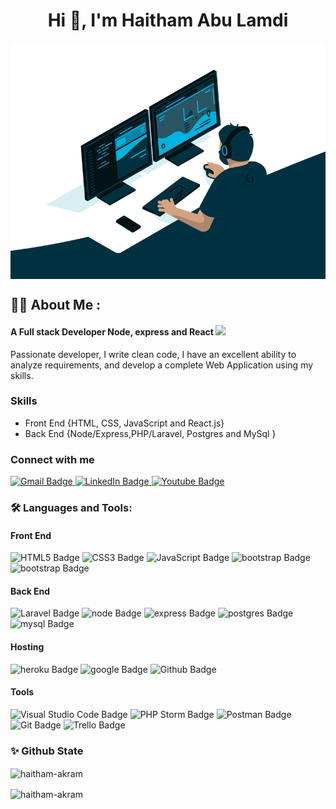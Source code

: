 
<h1 align="center">Hi 👋, I'm Haitham Abu Lamdi</h1>
<dl>
<div align="center">
  <img align="center" src="https://raw.githubusercontent.com/jayeshmann/jayeshmann/main/code.gif" alt="Header" title="Header" style="max-width: 100%; display: inline-block;" data-target="animated-image.originalImage">
</div>
</dl>

## 🧑‍💻 About Me :
<h4>A Full stack Developer Node, express and React <img src="https://media.giphy.com/media/WUlplcMpOCEmTGBtBW/giphy.gif" width="40"></h4>
Passionate developer, I write clean code, I have an excellent ability to analyze requirements, and develop a complete Web Application using my skills.

### Skills 
- Front End {HTML, CSS, JavaScript and React.js}
- Back End {Node/Express,PHP/Laravel, Postgres and MySql }
### Connect with me
<div id= "header">
  <div id="badges" >
   <a href="mailto:hayhtam14@gmail.com">
      <img src="https://img.shields.io/badge/Gmail-E4405F?style=for-the-badge&logo=gmail&logoColor=white" alt="Gmail Badge"/>
  </a>
  <a href="https://www.linkedin.com/in/haitham-abu-lamdi-969a0a1b7/">
    <img src="https://img.shields.io/badge/LinkedIn-blue?style=for-the-badge&logo=linkedin&logoColor=white" alt="LinkedIn Badge"/>
  </a>
  <a href="https://instagram.com/haithamabulamdi">
    <img src="https://img.shields.io/badge/Instagram-E4405F?style=for-the-badge&logo=instagram&logoColor=white" alt="Youtube Badge"/>
  </a>
  </div>
</div>

<h3 align="left">🛠️ Languages and Tools:</h3>
<div>
<h4>Front End </h5>
<img src="https://img.shields.io/badge/HTML5-ff8400?style=for-the-badge&logo=HTML5&logoColor=white" alt="HTML5 Badge"/>
<img src="https://img.shields.io/badge/CSS3-0088ff?style=for-the-badge&logo=CSS3&logoColor=white" alt="CSS3 Badge"/>
<img src="https://img.shields.io/badge/JavaScript-a2d104?style=for-the-badge&logo=JavaScript&logoColor=white" alt="JavaScript Badge"/>
<img src="https://img.shields.io/badge/bootstrap-7952B3?style=for-the-badge&logo=bootstrap&logoColor=white" alt="bootstrap Badge"/>
<img src="https://img.shields.io/badge/React-20232A?style=for-the-badge&logo=react&logoColor=white" alt="bootstrap Badge"/>
  
  
</div>
<div>
<h4>Back End </h4>
<img src="https://img.shields.io/badge/Laravel-bf6402?style=for-the-badge&logo=Laravel&logoColor=white" alt="Laravel Badge"/>
<img src="https://img.shields.io/badge/Node.js-43853D?style=for-the-badge&logo=node.js&logoColor=white" alt="node Badge"/>
<img src="https://img.shields.io/badge/Express.js-404D59?style=for-the-badge&logo=express.js&logoColor=white" alt="express Badge"/>
<img src="https://img.shields.io/badge/PostgreSQL-316192?style=for-the-badge&logo=postgresql&logoColor=white" alt="postgres Badge"/>
  
<img src="https://img.shields.io/badge/Mysql-0975e0?style=for-the-badge&logo=mysql&logoColor=white" alt="mysql Badge"/>
  
<div/>
<div>
<h4>Hosting</h4>
 <img src="https://img.shields.io/badge/heroku-430098?style=for-the-badge&logo=heroku&logoColor=white" alt="heroku Badge"/>
 <img src="https://img.shields.io/badge/Google Cloud Platform-02c5cc?style=for-the-badge&logo=GoogleCloud&logoColor=white" alt="google Badge"/>
 <img src="https://img.shields.io/badge/Github Pages-222222?style=for-the-badge&logo=GitHub Pages&logoColor=white" alt="Github Badge"/>
<div/>
<div>
<h4>Tools</h4>
 <img src="https://img.shields.io/badge/VSCODE-0975e0?style=for-the-badge&logo=Visual Studio Code&logoColor=white" alt="Visual Studio Code Badge"/>
 <img src="https://img.shields.io/badge/PhpStorm-3c0080?style=for-the-badge&logo=PhpStorm&logoColor=white" alt="PHP Storm Badge"/>
 <img src="https://img.shields.io/badge/Postman-FF6C37?style=for-the-badge&logo=Postman&logoColor=white" alt="Postman Badge"/>
 <img src="https://img.shields.io/badge/Git-F05032?style=for-the-badge&logo=Git&logoColor=white" alt="Git Badge"/>
 <img src="https://img.shields.io/badge/Trello-0052CC?style=for-the-badge&logo=Trello&logoColor=white" alt="Trello Badge"/>  
</div>

### ✨ Github State
  <dl>
<img align="center" src="https://github-readme-stats.vercel.app/api/top-langs?username=haitham-akram&show_icons=true&theme=tokyonight&bg_color=0d1117&hide_border=true&locale=en&layout=compact" alt="haitham-akram" />
  </dl>
<img align="center" src="https://github-readme-stats.vercel.app/api?username=haitham-akram&show_icons=true&theme=tokyonight&bg_color=0d1117&hide_border=true&locale=en" alt="haitham-akram" /></p>
  
